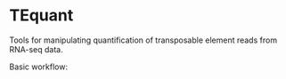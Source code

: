 # TEquant
Tools for manipulating quantification of transposable element reads from RNA-seq data.

Basic workflow:

